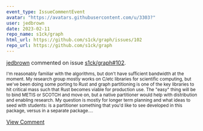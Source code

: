 ```yaml
---
event_type: IssueCommentEvent
avatar: "https://avatars.githubusercontent.com/u/3303?"
user: jedbrown
date: 2023-02-11
repo_name: s1ck/graph
html_url: https://github.com/s1ck/graph/issues/102
repo_url: https://github.com/s1ck/graph
---
```


<a href='https://github.com/jedbrown' target='_blank'>jedbrown</a> commented on issue <a href='https://github.com/s1ck/graph/issues/102' target='_blank'>s1ck/graph#102</a>.

<small>I'm reasonably familiar with the algorithms, but don't have sufficient bandwidth at the moment. My research group mostly works on C/etc libraries for scientific computing, but we've been doing some porting to Rust and graph partitioning is one of the key libraries to hit critical mass such that Rust becomes viable for production use. The "easy" thing will be to bind METIS or SCOTCH and move on, but a native partitioner would help with distribution and enabling research. My question is mostly for longer term planning and what ideas to seed with students: is a partitioner something that you'd like to see developed in this package, versus in a separate package....</small>

<a href='https://github.com/s1ck/graph/issues/102' target='_blank'>View Comment</a>